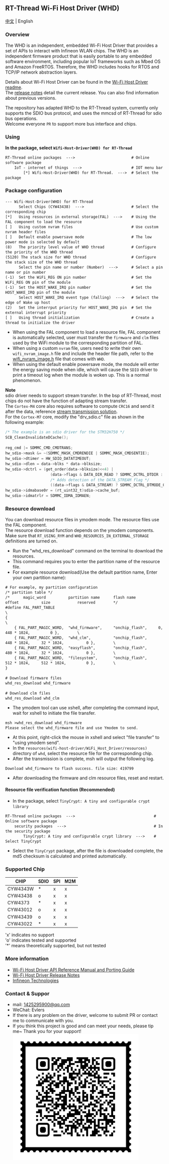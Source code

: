 ## RT-Thread Wi-Fi Host Driver (WHD)

[中文](./README_CN.md) | English

### Overview
The WHD is an independent, embedded Wi-Fi Host Driver that provides a set of APIs to interact with Infineon WLAN chips. The WHD is an independent firmware product that is easily portable to any embedded software environment, including popular IoT frameworks such as Mbed OS and Amazon FreeRTOS. Therefore, the WHD includes hooks for RTOS and TCP/IP network abstraction layers.

Details about Wi-Fi Host Driver can be found in the [Wi-Fi Host Driver readme](./wifi-host-driver/README.md).<br>
The [release notes](./wifi-host-driver/RELEASE.md) detail the current release. You can also find information about previous versions.

The repository has adapted WHD to the RT-Thread system, currently only supports the SDIO bus protocol, and uses the mmcsd of RT-Thread for sdio bus operations.<br>
Welcome everyone `PR` to support more bus interface and chips.

### Using
**In the package, select `Wifi-Host-Driver(WHD) for RT-Thread`**
```
RT-Thread online packages  --->                         # Online software package
    IoT - internet of things  --->                      # IOT menu bar
        [*] Wifi-Host-Driver(WHD) for RT-Thread.  --->  # Select the package
```

### Package configuration
```
--- Wifi-Host-Driver(WHD) for RT-Thread
      Select Chips (CYW43438)  --->                     # Select the corresponding chip
[*]   Using resources in external storage(FAL)  --->    # Using the FAL component to load the resource
[ ]   Using custom nvram files                          # Use custom nvram header files
[ ]   Default enable powersave mode                     # The low power mode is selected by default
(8)   The priority level value of WHD thread            # Configure the priority of the WHD thread
(5120) The stack size for WHD thread                    # Configure the stack size of the WHD thread
      Select the pin name or number (Number)  --->      # Select a pin name or pin number
(-1)  Set the WiFi_REG ON pin number                    # Set the WiFi_REG ON pin of the module
(-1)  Set the HOST_WAKE_IRQ pin number                  # Set the HOST_WAKE_IRQ pin of the module
      Select HOST_WAKE_IRQ event type (falling)  --->   # Select the edge of Wake up host
(2)   Set the interrput priority for HOST_WAKE_IRQ pin  # Set the external interrupt priority
[ ]   Using thread initialization                       # Create a thread to initialize the driver
```

- When using the FAL component to load a resource file, FAL component is automatically selected, user must transfer the `firmware` and `clm` files used by the WiFi module to the corresponding partition of FAL.
- When using a custom `nvram` file, users need to write their own `wifi_nvram_image.h` file and include the header file path, refer to the [wifi_nvram_image.h](./wifi-host-driver/WiFi_Host_Driver/resources/nvram/COMPONENT_43012/COMPONENT_CYSBSYS-RP01/wifi_nvram_image.h) file that comes with `WHD`.
- When using the default enable powersave mode, the module will enter the energy saving mode when idle, which will cause the `SDIO` driver to print a timeout log when the module is woken up. This is a normal phenomenon.

**Note**<br>
sdio driver needs to support stream transfer. In the bsp of RT-Thread, most chips do not have the function of adapting stream transfer. <br>
The `Cortex-M4` core also requires software to compute `CRC16` and send it after the data, reference [stream transmission solution](./docs/SDIO数据流传输.md).<br>
For the `Cortex-M7` core, modify the "drv_sdio.c" file as shown in the following example: <br>
```c
/* The example is an sdio driver for the STM32H750 */
SCB_CleanInvalidateDCache();

reg_cmd |= SDMMC_CMD_CMDTRANS;
hw_sdio->mask &= ~(SDMMC_MASK_CMDRENDIE | SDMMC_MASK_CMDSENTIE);
hw_sdio->dtimer = HW_SDIO_DATATIMEOUT;
hw_sdio->dlen = data->blks * data->blksize;
hw_sdio->dctrl = (get_order(data->blksize)<<4) |
                    (data->flags & DATA_DIR_READ ? SDMMC_DCTRL_DTDIR : 0) | \
                    /* Adds detection of the DATA_STREAM flag */
                    ((data->flags & DATA_STREAM) ? SDMMC_DCTRL_DTMODE_0 : 0);
hw_sdio->idmabase0r = (rt_uint32_t)sdio->cache_buf;
hw_sdio->idmatrlr = SDMMC_IDMA_IDMAEN;
```

### Resource download
You can download resource files in ymodem mode. The resource files use the FAL component.<br>
The resource download function depends on the ymodem components.<br>
Make sure that `RT_USING_RYM` and `WHD_RESOURCES_IN_EXTERNAL_STORAGE` definitions are turned on.
- Run the "whd_res_download" command on the terminal to download the resources.
- This command requires you to enter the partition name of the resource file.
- For example resource download(Use the default partition name, Enter your own partition name):
```shell
# For example, my partition configuration
/* partition table */
/*      magic_word          partition name      flash name          offset          size            reserved        */
#define FAL_PART_TABLE                                                                                              \
{                                                                                                                   \
    { FAL_PART_MAGIC_WORD,  "whd_firmware",     "onchip_flash",     0,              448 * 1024,         0 },        \
    { FAL_PART_MAGIC_WORD,  "whd_clm",          "onchip_flash",     448 * 1024,     32 * 1024,          0 },        \
    { FAL_PART_MAGIC_WORD,  "easyflash",        "onchip_flash",     480 * 1024,     32 * 1024,          0 },        \
    { FAL_PART_MAGIC_WORD,  "filesystem",       "onchip_flash",     512 * 1024,     512 * 1024,         0 },        \
}

# Download firmware files
whd_res_download whd_firmware

# Download clm files
whd_res_download whd_clm
```
- The ymodem tool can use xshell, after completing the command input, wait for xshell to initiate the file transfer.
```
msh >whd_res_download whd_firmware
Please select the whd_firmware file and use Ymodem to send.
```
- At this point, right-click the mouse in xshell and select "file transfer" to "using ymodem send".
- In the `resources(wifi-host-driver/WiFi_Host_Driver/resources)` directory of `whd`, select the resource file for the corresponding chip.
- After the transmission is complete, msh will output the following log.
```
Download whd_firmware to flash success. file size: 419799
```
- After downloading the firmware and clm resource files, reset and restart.

#### Resource file verification function (Recommended)
- In the package, select `TinyCrypt: A tiny and configurable crypt library`
```
RT-Thread online packages  --->                                   # Online software package
    security packages  --->                                       # In the security package
        TinyCrypt: A tiny and configurable crypt library  --->    # Select TinyCrypt
```
- Select the `TinyCrypt` package, after the file is downloaded complete, the md5 checksum is calculated and printed automatically.

### Supported Chip

| **CHIP**  |**SDIO**|**SPI**|**M2M**|
|-----------|--------|-------|-------|
| CYW4343W  |   *    |   x   |   x   |
| CYW43438  |   o    |   x   |   x   |
| CYW4373   |   *    |   x   |   x   |
| CYW43012  |   o    |   x   |   x   |
| CYW43439  |   o    |   x   |   x   |
| CYW43022  |   *    |   x   |   x   |

'x' indicates no support<br>
'o' indicates tested and supported<br>
'*' means theoretically supported, but not tested

### More information
* [Wi-Fi Host Driver API Reference Manual and Porting Guide](https://infineon.github.io/wifi-host-driver/html/index.html)
* [Wi-Fi Host Driver Release Notes](./wifi-host-driver/RELEASE.md)
* [Infineon Technologies](http://www.infineon.com)

### Contact & Suppor
- mail: 1425295900@qq.com
- WeChat: Evlers
- If there is any problem on the driver, welcome to submit PR or contact me to communicate with you.
- If you think this project is good and can meet your needs, please tip me~ Thank you for your support!<br>
![wechat](./docs/images/qrcode.png)

